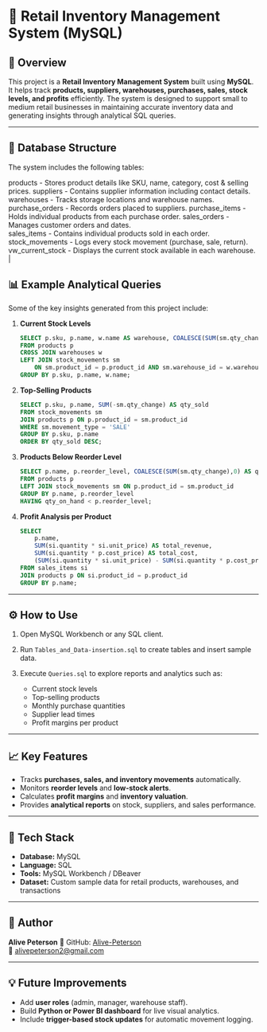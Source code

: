 # 🏪 Retail Inventory Management System (MySQL)

## 📘 Overview

This project is a **Retail Inventory Management System** built using **MySQL**.
It helps track **products, suppliers, warehouses, purchases, sales, stock levels, and profits** efficiently.
The system is designed to support small to medium retail businesses in maintaining accurate inventory data and generating insights through analytical SQL queries.

---

## 🧱 Database Structure

The system includes the following tables:

products - Stores product details like SKU, name, category, cost & selling prices. 
suppliers - Contains supplier information including contact details.                
warehouses - Tracks storage locations and warehouse names.                           
purchase_orders - Records orders placed to suppliers.
purchase_items - Holds individual products from each purchase order.
sales_orders - Manages customer orders and dates.                                      
sales_items - Contains individual products sold in each order.
stock_movements - Logs every stock movement (purchase, sale, return).      
vw_current_stock - Displays the current stock available in each warehouse.                 |


## 📊 Example Analytical Queries

Some of the key insights generated from this project include:

1. **Current Stock Levels**

   ```sql
   SELECT p.sku, p.name, w.name AS warehouse, COALESCE(SUM(sm.qty_change), 0) AS qty_on_hand
   FROM products p
   CROSS JOIN warehouses w
   LEFT JOIN stock_movements sm
       ON sm.product_id = p.product_id AND sm.warehouse_id = w.warehouse_id
   GROUP BY p.sku, p.name, w.name;
   ```

2. **Top-Selling Products**

   ```sql
   SELECT p.sku, p.name, SUM(-sm.qty_change) AS qty_sold
   FROM stock_movements sm
   JOIN products p ON p.product_id = sm.product_id
   WHERE sm.movement_type = 'SALE'
   GROUP BY p.sku, p.name
   ORDER BY qty_sold DESC;
   ```

3. **Products Below Reorder Level**

   ```sql
   SELECT p.name, p.reorder_level, COALESCE(SUM(sm.qty_change),0) AS qty_on_hand
   FROM products p
   LEFT JOIN stock_movements sm ON p.product_id = sm.product_id
   GROUP BY p.name, p.reorder_level
   HAVING qty_on_hand < p.reorder_level;
   ```

4. **Profit Analysis per Product**

   ```sql
   SELECT 
       p.name,
       SUM(si.quantity * si.unit_price) AS total_revenue,
       SUM(si.quantity * p.cost_price) AS total_cost,
       (SUM(si.quantity * si.unit_price) - SUM(si.quantity * p.cost_price)) AS total_profit
   FROM sales_items si
   JOIN products p ON si.product_id = p.product_id
   GROUP BY p.name;
   ```

---

## ⚙️ How to Use

1. Open MySQL Workbench or any SQL client.
2. Run `Tables_and_Data-insertion.sql` to create tables and insert sample data.
3. Execute `Queries.sql` to explore reports and analytics such as:

   * Current stock levels
   * Top-selling products
   * Monthly purchase quantities
   * Supplier lead times
   * Profit margins per product

---

## 📈 Key Features

* Tracks **purchases, sales, and inventory movements** automatically.
* Monitors **reorder levels** and **low-stock alerts**.
* Calculates **profit margins** and **inventory valuation**.
* Provides **analytical reports** on stock, suppliers, and sales performance.

---

## 🧩 Tech Stack

* **Database:** MySQL
* **Language:** SQL
* **Tools:** MySQL Workbench / DBeaver
* **Dataset:** Custom sample data for retail products, warehouses, and transactions

---

## 📄 Author

**Alive Peterson**
🔗 GitHub: [Alive-Peterson](https://github.com/Alive-Peterson)  <br>
📧 alivepeterson2@gmail.com  

---

## 💡 Future Improvements

* Add **user roles** (admin, manager, warehouse staff).
* Build **Python or Power BI dashboard** for live visual analytics.
* Include **trigger-based stock updates** for automatic movement logging.

